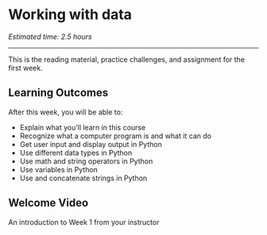 # Working with data

_Estimated time: 2.5 hours_

---

This is the reading material, practice challenges, and assignment for the first week.

## **Learning Outcomes**

After this week, you will be able to:

- Explain what you’ll learn in this course
- Recognize what a computer program is and what it can do
- Get user input and display output in Python
- Use different data types in Python
- Use math and string operators in Python
- Use variables in Python
- Use and concatenate strings in Python

## Welcome Video

<aside>

An introduction to Week 1 from your instructor

</aside>
<!--
<div style="position: relative; padding-bottom: 56.25%; height: 0;"><iframe src="https://www.youtube.com/embed/OFQWmBXDMLo" title="YouTube video player" frameborder="0" allow="accelerometer; autoplay; clipboard-write; encrypted-media; gyroscope; picture-in-picture" allowfullscreen style="position: absolute; top: 0; left: 0; width: 100%; height: 100%;"></iframe></div>
-->
